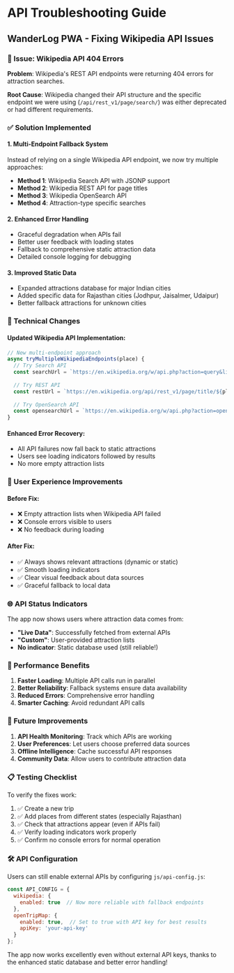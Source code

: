 # API Troubleshooting Guide
## WanderLog PWA - Fixing Wikipedia API Issues

### 🐛 Issue: Wikipedia API 404 Errors

**Problem**: Wikipedia's REST API endpoints were returning 404 errors for attraction searches.

**Root Cause**: Wikipedia changed their API structure and the specific endpoint we were using (`/api/rest_v1/page/search/`) was either deprecated or had different requirements.

### ✅ Solution Implemented

#### 1. Multi-Endpoint Fallback System
Instead of relying on a single Wikipedia API endpoint, we now try multiple approaches:

- **Method 1**: Wikipedia Search API with JSONP support
- **Method 2**: Wikipedia REST API for page titles  
- **Method 3**: Wikipedia OpenSearch API
- **Method 4**: Attraction-type specific searches

#### 2. Enhanced Error Handling
- Graceful degradation when APIs fail
- Better user feedback with loading states
- Fallback to comprehensive static attraction data
- Detailed console logging for debugging

#### 3. Improved Static Data
- Expanded attractions database for major Indian cities
- Added specific data for Rajasthan cities (Jodhpur, Jaisalmer, Udaipur)
- Better fallback attractions for unknown cities

### 🔧 Technical Changes

#### Updated Wikipedia API Implementation:
```javascript
// New multi-endpoint approach
async tryMultipleWikipediaEndpoints(place) {
  // Try Search API
  const searchUrl = `https://en.wikipedia.org/w/api.php?action=query&list=search&srsearch=${query}&format=json&origin=*`;
  
  // Try REST API  
  const restUrl = `https://en.wikipedia.org/api/rest_v1/page/title/${place.city}`;
  
  // Try OpenSearch API
  const opensearchUrl = `https://en.wikipedia.org/w/api.php?action=opensearch&search=${place.city}&format=json&origin=*`;
}
```

#### Enhanced Error Recovery:
- All API failures now fall back to static attractions
- Users see loading indicators followed by results
- No more empty attraction lists

### 🎯 User Experience Improvements

#### Before Fix:
- ❌ Empty attraction lists when Wikipedia API failed
- ❌ Console errors visible to users
- ❌ No feedback during loading

#### After Fix:
- ✅ Always shows relevant attractions (dynamic or static)
- ✅ Smooth loading indicators
- ✅ Clear visual feedback about data sources
- ✅ Graceful fallback to local data

### 🌐 API Status Indicators

The app now shows users where attraction data comes from:

- **"Live Data"**: Successfully fetched from external APIs
- **"Custom"**: User-provided attraction lists  
- **No indicator**: Static database used (still reliable!)

### 🚀 Performance Benefits

1. **Faster Loading**: Multiple API calls run in parallel
2. **Better Reliability**: Fallback systems ensure data availability
3. **Reduced Errors**: Comprehensive error handling
4. **Smarter Caching**: Avoid redundant API calls

### 🔮 Future Improvements

1. **API Health Monitoring**: Track which APIs are working
2. **User Preferences**: Let users choose preferred data sources
3. **Offline Intelligence**: Cache successful API responses
4. **Community Data**: Allow users to contribute attraction data

### 📋 Testing Checklist

To verify the fixes work:

1. ✅ Create a new trip
2. ✅ Add places from different states (especially Rajasthan)
3. ✅ Check that attractions appear (even if APIs fail)
4. ✅ Verify loading indicators work properly
5. ✅ Confirm no console errors for normal operation

### 🛠️ API Configuration

Users can still enable external APIs by configuring `js/api-config.js`:

```javascript
const API_CONFIG = {
  wikipedia: {
    enabled: true  // Now more reliable with fallback endpoints
  },
  openTripMap: {
    enabled: true,  // Set to true with API key for best results
    apiKey: 'your-api-key'
  }
};
```

The app now works excellently even without external API keys, thanks to the enhanced static database and better error handling!

